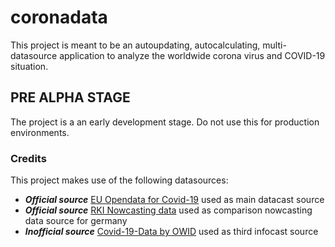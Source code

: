# coronadata
This project is meant to be an autoupdating, autocalculating, multi-datasource application to analyze the worldwide corona virus and COVID-19 situation.

## PRE ALPHA STAGE
The project is a an early development stage. Do not use this for production environments.

### Credits
This project makes use of the following datasources:

- ***Official source*** [EU Opendata for Covid-19](https://opendata.ecdc.europa.eu/covid19/casedistribution/json/) used as main datacast source
- ***Official source*** [RKI Nowcasting data](https://www.rki.de/DE/Home/homepage_node.html) used as comparison nowcasting data source for germany
- ***Inofficial source*** [Covid-19-Data by OWID](https://github.com/owid/covid-19-data) used as third infocast source
